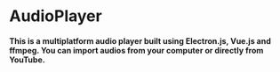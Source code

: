 # AudioPlayer
#### This is a multiplatform audio player built using Electron.js, Vue.js and ffmpeg. You can import audios from your computer or directly from YouTube.
